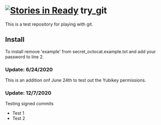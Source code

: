 [![Stories in Ready](https://badge.waffle.io/jessgusclark/try_git.png?label=ready&title=Ready)](https://waffle.io/jessgusclark/try_git)
try_git
=======

This is a test repository for playing with git.

Install
-------
To install remove 'example' from secret_octocat.example.txt and
add your password to line 2.

### Update: 6/24/2020

This is an addition onf June 24th to test out the Yubikey permissions.

### Update: 12/7/2020

Testing signed commits
- Test 1
- Test 2
